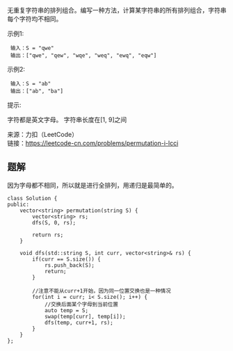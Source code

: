 无重复字符串的排列组合。编写一种方法，计算某字符串的所有排列组合，字符串每个字符均不相同。

示例1:
```
 输入：S = "qwe"
 输出：["qwe", "qew", "wqe", "weq", "ewq", "eqw"]
 ```
示例2:
```
 输入：S = "ab"
 输出：["ab", "ba"]
```
提示:

字符都是英文字母。
字符串长度在[1, 9]之间

来源：力扣（LeetCode）  
链接：https://leetcode-cn.com/problems/permutation-i-lcci

## 题解
因为字母都不相同，所以就是进行全排列，用递归是最简单的。
```
class Solution {
public:
    vector<string> permutation(string S) {
        vector<string> rs;
        dfs(S, 0, rs);

        return rs;
    }

    void dfs(std::string S, int curr, vector<string>& rs) {
        if(curr == S.size()) {
            rs.push_back(S);
            return;
        }

        //注意不能从curr+1开始，因为同一位置交换也是一种情况
        for(int i = curr; i< S.size(); i++) {
            //交换后面某个字母到当前位置
            auto temp = S;
            swap(temp[curr], temp[i]);
            dfs(temp, curr+1, rs);
        }
    }
};
```